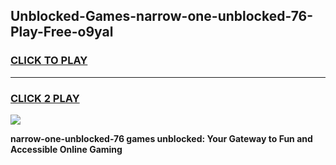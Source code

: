 
## Unblocked-Games-narrow-one-unblocked-76-Play-Free-o9yal
<h3>
<a href="https://premium76.site?title=narrow-one-unblocked-76&ref=23A">CLICK TO PLAY</a></h3>
<hr>

<h3>
<a href="https://premium76.site?title=narrow-one-unblocked-76&ref=23A">CLICK 2 PLAY</a>
  
</h3>

<a href="https://premium76.site?title=narrow-one-unblocked-76&ref=23A"><img src="https://clearcache.store/games.png"></a>


**narrow-one-unblocked-76 games unblocked: Your Gateway to Fun and Accessible Online Gaming**

